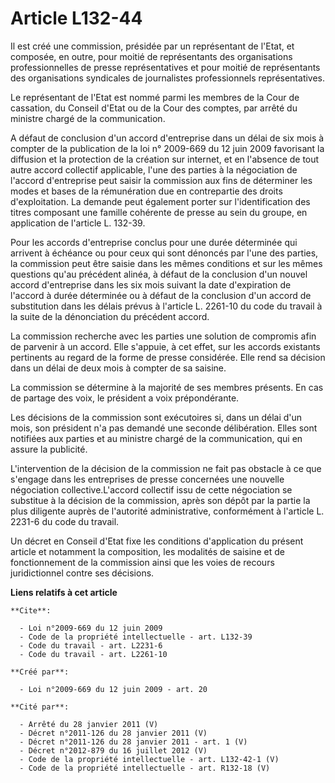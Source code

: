 # Article L132-44

Il est créé une commission, présidée par un représentant de l'Etat, et composée, en outre, pour moitié de représentants des
organisations professionnelles de presse représentatives et pour moitié de représentants des organisations syndicales de
journalistes professionnels représentatives. 

Le représentant de l'Etat est nommé parmi les membres de la Cour de cassation, du Conseil d'Etat ou de la Cour des comptes,
par arrêté du ministre chargé de la communication.

A défaut de conclusion d'un accord d'entreprise dans un délai de six mois à compter de la publication de la loi n° 2009-669
du 12 juin 2009 favorisant la diffusion et la protection de la création sur internet, et en l'absence de tout autre accord
collectif applicable, l'une des parties à la négociation de l'accord d'entreprise peut saisir la commission aux fins de
déterminer les modes et bases de la rémunération due en contrepartie des droits d'exploitation. La demande peut également
porter sur l'identification des titres composant une famille cohérente de presse au sein du groupe, en application de
l'article L. 132-39. 

Pour les accords d'entreprise conclus pour une durée déterminée qui arrivent à échéance ou pour ceux qui sont dénoncés par
l'une des parties, la commission peut être saisie dans les mêmes conditions et sur les mêmes questions qu'au précédent
alinéa, à défaut de la conclusion d'un nouvel accord d'entreprise dans les six mois suivant la date d'expiration de l'accord
à durée déterminée ou à défaut de la conclusion d'un accord de substitution dans les délais prévus à l'article L. 2261-10 du
code du travail à la suite de la dénonciation du précédent accord. 

La commission recherche avec les parties une solution de compromis afin de parvenir à un accord. Elle s'appuie, à cet effet,
sur les accords existants pertinents au regard de la forme de presse considérée. Elle rend sa décision dans un délai de deux
mois à compter de sa saisine. 

La commission se détermine à la majorité de ses membres présents. En cas de partage des voix, le président a voix
prépondérante. 

Les décisions de la commission sont exécutoires si, dans un délai d'un mois, son président n'a pas demandé une seconde
délibération. Elles sont notifiées aux parties et au ministre chargé de la communication, qui en assure la publicité.

L'intervention de la décision de la commission ne fait pas obstacle à ce que s'engage dans les entreprises de presse
concernées une nouvelle négociation collective.L'accord collectif issu de cette négociation se substitue à la décision de la
commission, après son dépôt par la partie la plus diligente auprès de l'autorité administrative, conformément à l'article L.
2231-6 du code du travail. 

Un décret en Conseil d'Etat fixe les conditions d'application du présent article et notamment la composition, les modalités
de saisine et de fonctionnement de la commission ainsi que les voies de recours juridictionnel contre ses décisions.

**Liens relatifs à cet article**

	**Cite**:

	  - Loi n°2009-669 du 12 juin 2009
	  - Code de la propriété intellectuelle - art. L132-39
	  - Code du travail - art. L2231-6
	  - Code du travail - art. L2261-10

	**Créé par**:

	  - Loi n°2009-669 du 12 juin 2009 - art. 20

	**Cité par**:

	  - Arrêté du 28 janvier 2011 (V)
	  - Décret n°2011-126 du 28 janvier 2011 (V)
	  - Décret n°2011-126 du 28 janvier 2011 - art. 1 (V)
	  - Décret n°2012-879 du 16 juillet 2012 (V)
	  - Code de la propriété intellectuelle - art. L132-42-1 (V)
	  - Code de la propriété intellectuelle - art. R132-18 (V)
